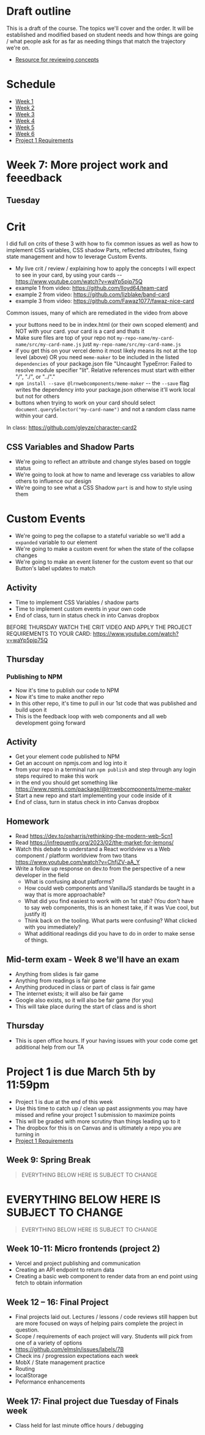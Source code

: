 # Draft outline
This is a draft of the course. The topics we'll cover and the order. It will be established and modified based on student needs and how things are going / what people ask for as far as needing things that match the trajectory we're on.
- [Resource for reviewing concepts](https://youtube.com/playlist?list=PLJQupiji7J5efO_Q5VGZcPE4O_TM_HGP4)

# Schedule

- [Week 1](https://github.com/elmsln/edtechjoker/tree/master/sp-23/week-1)
- [Week 2](https://github.com/elmsln/edtechjoker/tree/master/sp-23/week-2)
- [Week 3](https://github.com/elmsln/edtechjoker/tree/master/sp-23/week-3)
- [Week 4](https://github.com/elmsln/edtechjoker/tree/master/sp-23/week-4)
- [Week 5](https://github.com/elmsln/edtechjoker/tree/master/sp-23/week-5)
- [Week 6](https://github.com/elmsln/edtechjoker/tree/master/sp-23/week-6)
- [Project 1 Requirements](https://github.com/elmsln/edtechjoker/blob/master/sp-23/projects/project-1.md)

# Week 7: More project work and feeedback

## Tuesday

# Crit
I did full on crits of these 3 with how to fix common issues as well as how to implement CSS variables, CSS shadow Parts, reflected attributes, fixing state management and how to leverage Custom Events.
- My live crit / review / explaining how to apply the concepts I will expect to see in your card, by using your cards -- https://www.youtube.com/watch?v=waYp5pjp75Q
- example 1 from video: https://github.com/lloyd64/team-card
- example 2 from video: https://github.com/lizblake/band-card
- example 3 from video: https://github.com/Fawaz1077/fawaz-nice-card

Common issues, many of which are remediated in the video from above
- your buttons need to be in index.html (or their own scoped element) and NOT with your card. your card is a card and thats it
- Make sure files are top of your repo not `my-repo-name/my-card-name/src/my-card-name.js` just `my-repo-name/src/my-card-name.js`
- if you get this on your vercel demo it most likely means its not at the top level (above) OR you need `meme-maker` to be included in the listed `dependencies` of your package.json file "Uncaught TypeError: Failed to resolve module specifier "lit". Relative references must start with either "/", "./", or "../"."
- `npm install --save @lrnwebcomponents/meme-maker` -- the `--save` flag writes the dependency into your package.json otherwise it'll work local but not for others
- buttons when trying to work on your card should select `document.querySelector("my-card-name")` and not a random class name within your card.

In class: https://github.com/gleyze/character-card2

## CSS Variables and Shadow Parts
- We're going to reflect an attribute and change styles based on toggle status
- We're going to look at how to name and leverage css variables to allow others to influence our design
- We're going to see what a CSS Shadow `part` is and how to style using them

# Custom Events
- We're going to peg the collapse to a stateful variable so we'll add a `expanded` variable to our element
- We're going to make a custom event for when the state of the collapse changes
- We're going to make an event listener for the custom event so that our Button's label updates to match

## Activity
- Time to implement CSS Variables / shadow parts
- Time to implement custom events in your own code
- End of class, turn in status check in into Canvas dropbox

BEFORE THURSDAY WATCH THE CRIT VIDEO AND APPLY THE PROJECT REQUIREMENTS TO YOUR CARD: https://www.youtube.com/watch?v=waYp5pjp75Q

## Thursday

### Publishing to NPM
- Now it's time to publish our code to NPM
- Now it's time to make another repo
- In this other repo, it's time to pull in our 1st code that was published and build upon it
- This is the feedback loop with web components and all web development going forward

## Activity
- Get your element code published to NPM
- Get an account on npmjs.com and log into it
- from your repo in a terminal run `npm publish` and step through any login steps required to make this work
- in the end you should get something like https://www.npmjs.com/package/@lrnwebcomponents/meme-maker
- Start a new repo and start implementing your code inside of it
- End of class, turn in status check in into Canvas dropbox

## Homework
- Read https://dev.to/oxharris/rethinking-the-modern-web-5cn1
- Read https://infrequently.org/2023/02/the-market-for-lemons/
- Watch this debate to understand a React worldview vs a Web component / platform worldview from two titans https://www.youtube.com/watch?v=ChfjZV-aA_Y
- Write a follow up response on dev.to from the perspective of a new developer in the field
  - What is confusing about platforms?
  - How could web components and VanillaJS standards be taught in a way that is more approachable?
  - What did you find easiest to work with on 1st stab? (You don't have to say web components, this is an honest take, if it was Vue cool, but justify it)
  - Think back on the tooling. What parts were confusing? What clicked with you immediately?
  - What additional readings did you have to do in order to make sense of things.

## Mid-term exam - Week 8 we'll have an exam
- Anything from slides is fair game
- Anything from readings is fair game
- Anything produced in class or part of class is fair game
- The internet exists; it will also be fair game
- Google also exists, so it will also be fair game (for you)
- This will take place during the start of class and is short

## Thursday
- This is open office hours. If your having issues with your code come get additional help from our TA

# Project 1 is due March 5th by 11:59pm
- Project 1 is due at the end of this week
- Use this time to catch up / clean up past assignments you may have missed and refine your project 1 submission to maximize points
- This will be graded with more scrutiny than things leading up to it
- The dropbox for this is on Canvas and is ultimately a repo you are turning in
- [Project 1 Requirements](https://github.com/elmsln/edtechjoker/blob/master/sp-23/projects/project-1.md)

## Week 9: Spring Break

> EVERYTHING BELOW HERE IS SUBJECT TO CHANGE
# EVERYTHING BELOW HERE IS SUBJECT TO CHANGE
> EVERYTHING BELOW HERE IS SUBJECT TO CHANGE

## Week 10-11: Micro frontends (project 2)
- Vercel and project publishing and communication
- Creating an API endpoint to return data
- Creating a basic web component to render data from an end point using fetch to obtain information

## Week 12 – 16: Final Project
- Final projects laid out. Lectures / lessons / code reviews still happen but are more focused on ways of helping pairs complete the project in question.
- Scope / requirements of each project will vary. Students will pick from one of a variety of options
- https://github.com/elmsln/issues/labels/7B
- Check ins / progression expectations each week
- MobX / State management practice
- Routing
- localStorage
- Peformance enhancements

## Week 17: Final project due Tuesday of Finals week
- Class held for last minute office hours / debugging
